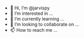 - 👋 Hi, I’m @jarvispy
- 👀 I’m interested in ...
- 🌱 I’m currently learning ...
- 💞️ I’m looking to collaborate on ...
- 📫 How to reach me ...

<!---
jarvispy/jarvispy is a ✨ special ✨ repository because its `README.md` (this file) appears on your GitHub profile.
You can click the Preview link to take a look at your changes.
--->
